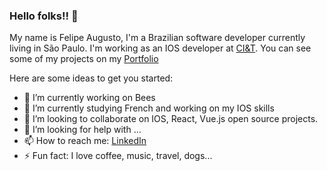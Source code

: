 ### Hello folks!!  👋

My name is Felipe Augusto, I'm a Brazilian software developer currently living in São Paulo.
I'm working as an IOS developer at [CI&T](https://ciandt.com/br/pt-br). 
You can see some of my projects on my [Portfolio](https://www.felipas.com)

Here are some ideas to get you started:

- 🔭 I’m currently working on Bees
- 🌱 I’m currently studying French and working on my IOS skills 
- 👯 I’m looking to collaborate on IOS, React, Vue.js open source projects.
- 🤔 I’m looking for help with ...
- 📫 How to reach me: [LinkedIn](https://www.linkedin.com/in/felipe-augusto-091b8917a/)
- ⚡ Fun fact: I love coffee, music, travel, dogs... 




<!-- 
[![Top Langs](https://github-readme-stats.vercel.app/api/top-langs/?username=Felipaugsts&theme=slateorange)](https://github.com/Felipaugsts/github-readme-stats) -->

